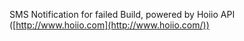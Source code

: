 
SMS Notification for failed Build, powered by Hoiio API
([http://www.hoiio.com](http://www.hoiio.com/))
